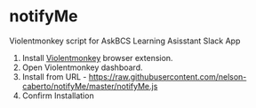 # notifyMe
 Violentmonkey script for AskBCS Learning Asisstant Slack App

1. Install [Violentmonkey](https://violentmonkey.github.io/) browser extension.
2. Open Violentmonkey dashboard.
3. Install from URL - https://raw.githubusercontent.com/nelson-caberto/notifyMe/master/notifyMe.js
4. Confirm Installation